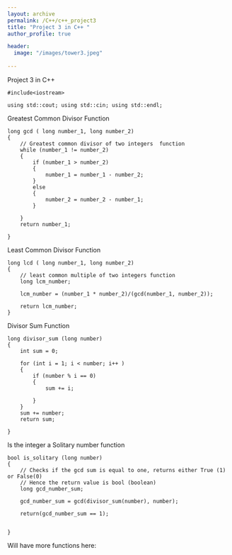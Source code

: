 ```yaml
---
layout: archive
permalink: /C++/c++_project3
title: "Project 3 in C++ "
author_profile: true

header:
  image: "/images/tower3.jpeg"
  
---
```


Project 3 in C++


    #include<iostream>

    using std::cout; using std::cin; using std::endl;


Greatest Common Divisor Function

    long gcd ( long number_1, long number_2)
    {
        // Greatest common divisor of two integers  function
        while (number_1 != number_2)
        {
            if (number_1 > number_2)
            {
                number_1 = number_1 - number_2;
            }
            else
            {
                number_2 = number_2 - number_1;
            }
            
        }
        return number_1;

    }

Least Common Divisor Function 

    long lcd ( long number_1, long number_2)
    {
        // least common multiple of two integers function
        long lcm_number;

        lcm_number = (number_1 * number_2)/(gcd(number_1, number_2));

        return lcm_number;
    }


Divisor Sum Function

    long divisor_sum (long number)
    {
        int sum = 0;

        for (int i = 1; i < number; i++ )
        {
            if (number % i == 0)
            {
                sum += i;

            }
        }
        sum += number;
        return sum;

    }

Is the integer a Solitary number function 


    bool is_solitary (long number)
    {
        // Checks if the gcd sum is equal to one, returns either True (1) or False(0)
        // Hence the return value is bool (boolean)
        long gcd_number_sum;

        gcd_number_sum = gcd(divisor_sum(number), number);

        return(gcd_number_sum == 1);


    }


Will have more functions here:


